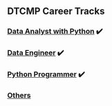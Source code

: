 ## DTCMP Career Tracks

### [Data Analyst with Python](./README_data_analyst_with_python.md) ✔️

### [Data Engineer](./README_data_engineer.md) ✔️

### [Python Programmer](./README_python_programmer.md) ✔️

### [Others](./README_others.md)